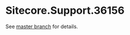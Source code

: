 # Sitecore.Support.36156

See [master branch](https://github.com/sitecoresupport/Sitecore.Support.36156) for details.
